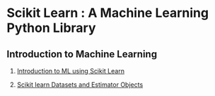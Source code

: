 # Scikit Learn : A Machine Learning Python Library

## Introduction to Machine Learning

1. [Introduction to ML using Scikit Learn](Introduction%20to%20sk-learn/Introduction%20to%20ML.ipynb)

2. [Scikit learn Datasets and Estimator Objects](Introduction%20to%20sk-learn/SL-Datasets%20and%20Estimator%20Objects.ipynb)
